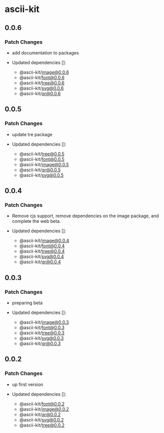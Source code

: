 # ascii-kit

## 0.0.6

### Patch Changes

- add documentation to packages

- Updated dependencies []:
  - @ascii-kit/image@0.0.6
  - @ascii-kit/font@0.0.6
  - @ascii-kit/tree@0.0.6
  - @ascii-kit/svg@0.0.6
  - @ascii-kit/qr@0.0.6

## 0.0.5

### Patch Changes

- update tre package

- Updated dependencies []:
  - @ascii-kit/tree@0.0.5
  - @ascii-kit/font@0.0.5
  - @ascii-kit/image@0.0.5
  - @ascii-kit/qr@0.0.5
  - @ascii-kit/svg@0.0.5

## 0.0.4

### Patch Changes

- Remove cjs support, remove dependencies on the image package, and complete the web beta.

- Updated dependencies []:
  - @ascii-kit/image@0.0.4
  - @ascii-kit/font@0.0.4
  - @ascii-kit/tree@0.0.4
  - @ascii-kit/svg@0.0.4
  - @ascii-kit/qr@0.0.4

## 0.0.3

### Patch Changes

- preparing beta

- Updated dependencies []:
  - @ascii-kit/image@0.0.3
  - @ascii-kit/font@0.0.3
  - @ascii-kit/tree@0.0.3
  - @ascii-kit/svg@0.0.3
  - @ascii-kit/qr@0.0.3

## 0.0.2

### Patch Changes

- up first version

- Updated dependencies []:
  - @ascii-kit/font@0.0.2
  - @ascii-kit/image@0.0.2
  - @ascii-kit/qr@0.0.2
  - @ascii-kit/svg@0.0.2
  - @ascii-kit/tree@0.0.2
